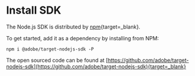 # Install SDK

The Node.js SDK is distributed by [npm](https://www.npmjs.com/package/@adobe/target-nodejs-sdk){target=_blank}. 

To get started, add it as a dependency by installing from NPM:

```
npm i @adobe/target-nodejs-sdk -P
```

The open sourced code can be found at [https://github.com/adobe/target-nodejs-sdk](https://github.com/adobe/target-nodejs-sdk){target=_blank}